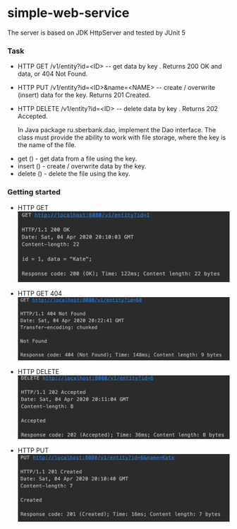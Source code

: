 # simple-web-service
The server is based on JDK HttpServer and tested by JUnit 5

###   Task
* HTTP GET /v1/entity?id=\<ID> -- get data by key <ID>. Returns 200 OK and data, or 404 Not Found.
* HTTP PUT /v1/entity?id=\<ID>&name=\<NAME> -- create / overwrite (insert) data for the <ID>key. Returns 201 Created.
* HTTP DELETE /v1/entity?id=\<ID> -- delete data by key <ID>. Returns 202 Accepted.
  
  In Java package ru.sberbank.dao, implement the Dao interface. The class must provide the ability to work with file storage, where the key is the name of the file.
- get () - get data from a file using the <ID>key.
- insert () - create / overwrite data by the <ID>key.
- delete () - delete the file using the <ID>key.

### Getting started

- HTTP GET 
![](https://github.com/azazelija/simple-web-service/blob/master/SBServiceGET.png)

- HTTP GET 404
![](https://github.com/azazelija/simple-web-service/blob/master/SbServiceGETNotFound.png)

- HTTP DELETE
![](https://github.com/azazelija/simple-web-service/blob/master/SBServiceDELETE.png)

- HTTP PUT
![](https://github.com/azazelija/simple-web-service/blob/master/SbServicePUT.png)
